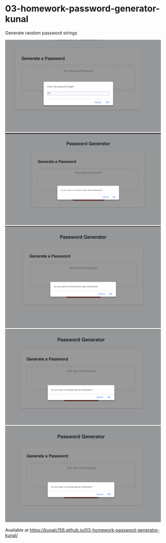 # 03-homework-password-generator-kunal

Generate random password strings

![Alt text](assets/images/1.png?raw=true "Screenshot 1")
![Alt text](assets/images/2.png?raw=true "Screenshot 2")
![Alt text](assets/images/3.png?raw=true "Screenshot 3")
![Alt text](assets/images/4.png?raw=true "Screenshot 4")
![Alt text](assets/images/4.png?raw=true "Screenshot 5")

Available at
https://kunalc156.github.io/03-homework-password-generator-kunal/